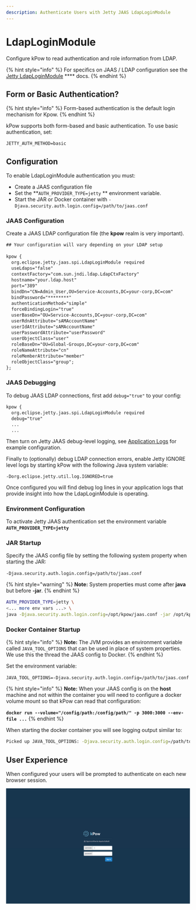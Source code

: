 ```yaml
---
description: Authenticate Users with Jetty JAAS LdapLoginModule
---
```


# LdapLoginModule

Configure kPow to read authentication and role information from LDAP.

{% hint style="info" %}
For specifics on JAAS / LDAP configuration see the [Jetty LdapLoginModule](https://www.eclipse.org/jetty/documentation/jetty-10/operations-guide/index.html#og-ldaploginmodule) **** docs.
{% endhint %}

## Form or Basic Authentication?

{% hint style="info" %}
Form-based authentication is the default login mechanism for Kpow.
{% endhint %}

kPow supports both form-based and basic authentication. To use basic authentication, set:

```
JETTY_AUTH_METHOD=basic
```

## Configuration

To enable LdapLoginModule authentication you must:

* Create a JAAS configuration file
* Set the **`AUTH_PROVIDER_TYPE=jetty` ** environment variable.
* Start the JAR or Docker container with `-Djava.security.auth.login.config=/path/to/jaas.conf`

### JAAS Configuration

Create a JAAS LDAP configuration file (the **kpow** realm is very important).

```
## Your configuration will vary depending on your LDAP setup

kpow {
  org.eclipse.jetty.jaas.spi.LdapLoginModule required
  useLdaps="false"
  contextFactory="com.sun.jndi.ldap.LdapCtxFactory"
  hostname="your.ldap.host"
  port="389"
  bindDn="CN=Admin_User,OU=Service-Accounts,DC=your-corp,DC=com"
  bindPassword="********"
  authenticationMethod="simple"
  forceBindingLogin="true"
  userBaseDn="OU=Service-Accounts,DC=your-corp,DC=com"
  userRdnAttribute="sAMAccountName"
  userIdAttribute="sAMAccountName"
  userPasswordAttribute="userPassword"
  userObjectClass="user"
  roleBaseDn="OU=Global-Groups,DC=your-corp,DC=com"
  roleNameAttribute="cn"
  roleMemberAttribute="member"
  roleObjectClass="group";
};
```

### JAAS Debugging

To debug JAAS LDAP connections, first add `debug="true"` to your config:

```
kpow {
  org.eclipse.jetty.jaas.spi.LdapLoginModule required
  debug="true"
  ...
  ...
```

Then turn on Jetty JAAS debug-level logging, see [Application Logs](../installation/application-logs.md) for example configuration.

Finally to (optionally) debug LDAP connection errors, enable Jetty IGNORE level logs by starting kPow with the following Java system variable:

```
-Dorg.eclipse.jetty.util.log.IGNORED=true
```

Once configured you will find debug log lines in your application logs that provide insight into how the LdapLoginModule is operating.

### Environment Configuration

To activate Jetty JAAS authentication set the environment variable **`AUTH_PROVIDER_TYPE=jetty`**

### JAR Startup

Specify the JAAS config file by setting the following system property when starting the JAR:

&#x20; `-Djava.security.auth.login.config=/path/to/jaas.conf`&#x20;

{% hint style="warning" %}
**Note:** System properties must come after **java** but before **-jar**.
{% endhint %}

```bash
AUTH_PROVIDER_TYPE=jetty \
<... more env vars ...> \
java -Djava.security.auth.login.config=/opt/kpow/jaas.conf -jar /opt/kpow/latest.jar 
```

### Docker Container Startup

{% hint style="info" %}
**Note:** The JVM provides an environment variable called `JAVA_TOOL_OPTIONS` that can be used in place of system properties. We use this the thread the JAAS config to Docker.
{% endhint %}

Set the environment variable:

&#x20;`JAVA_TOOL_OPTIONS=-Djava.security.auth.login.config=/path/to/jaas.conf`

{% hint style="info" %}
**Note:** When your JAAS config is on the **host** machine and not within the container you will need to configure a docker volume mount so that kPow can read that configuration:

**`docker run --volume="/config/path:/config/path/" -p 3000:3000 --env-file ...`**
{% endhint %}

When starting the docker container you will see logging output similar to:

```bash
Picked up JAVA_TOOL_OPTIONS: -Djava.security.auth.login.config=/path/to/jaas.conf
```

## User Experience

When configured your users will be prompted to authenticate on each new browser session.

![](../.gitbook/assets/screen-login.png)
